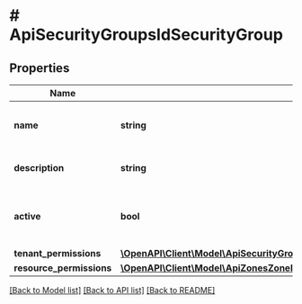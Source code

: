 # # ApiSecurityGroupsIdSecurityGroup

## Properties

Name | Type | Description | Notes
------------ | ------------- | ------------- | -------------
**name** | **string** | Name for your security group | [optional]
**description** | **string** | Optional description field | [optional]
**active** | **bool** | Set to &#x60;false&#x60; to disable a security group. | [optional]
**tenant_permissions** | [**\OpenAPI\Client\Model\ApiSecurityGroupsSecurityGroupTenantPermissions[]**](ApiSecurityGroupsSecurityGroupTenantPermissions.md) |  | [optional]
**resource_permissions** | [**\OpenAPI\Client\Model\ApiZonesZoneIdDataStoresIdDatastoreResourcePermissions**](ApiZonesZoneIdDataStoresIdDatastoreResourcePermissions.md) |  | [optional]

[[Back to Model list]](../../README.md#models) [[Back to API list]](../../README.md#endpoints) [[Back to README]](../../README.md)
